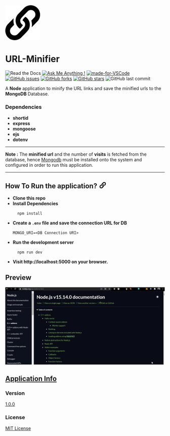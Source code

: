 <img src="./assets/url (2).svg" width="110px">

# URL-Minifier

![Read the Docs](https://img.shields.io/readthedocs/node.svg) [![Ask Me Anything !](https://img.shields.io/badge/Ask%20me-anything-1abc9c.svg)](https://GitHub.com/Naereen/ama) [![made-for-VSCode](https://img.shields.io/badge/Made%20for-VSCode-1f425f.svg)](https://code.visualstudio.com/) [![GitHub issues](https://img.shields.io/github/issues/akashchouhan16/URL-Minifier.svg)](https://github.com/akashchouhan16/URL-Minifier/issues)
[![GitHub forks](https://img.shields.io/github/forks/akashchouhan16/URL-Minifier.svg?style=social)](https://github.com/akashchouhan16/URL-Minifier/network) [![GitHub stars](https://img.shields.io/github/stars/akashchouhan16/URL-Minifier.svg?style=social)](https://github.com/akashchouhan16/URL-Minifier/stargazers) ![GitHub last commit](https://img.shields.io/github/last-commit/akashchouhan16/URL-Minifier.svg)

A **Node** application to minify the URL links and save the minified urls to the **MongoDB** Database.

### **Dependencies**

- **shortid**
- **express**
- **mongoose**
- **ejs**
- **dotenv**

---

**Note :**
The **minified url** and the number of **visits** is fetched from the database, hence [Mongodb](https://www.mongodb.com/ "Visit MongoDB") must be installed onto the system and configured in order to run this application.

---

## How To Run the application? <code><img src="./assets/url (2).svg" width="20px" style="margin-left : 3px"></code>

- **Clone this repo**
- **Install Dependencies**
  ```Node
    npm install
  ```
- **Create a `.env` file and save the connection URL for DB**
  ```
  MONGO_URI=<DB Connection URI>
  ```
- **Run the development server**
  ```Node
    npm run dev
  ```
- **Visit **http://localhost:5000** on your browser.**

## Preview

![application preview](./assets/applicationPreview.gif)

## [Application Info](https://github.com/akashchouhan16/Url-Shortener#readme "URL-Minifier")

### Version

[1.0.0](https://github.com/akashchouhan16/Url-Shortener#readme "Application version")

### License

[MIT License](./LICENSE "View License")
